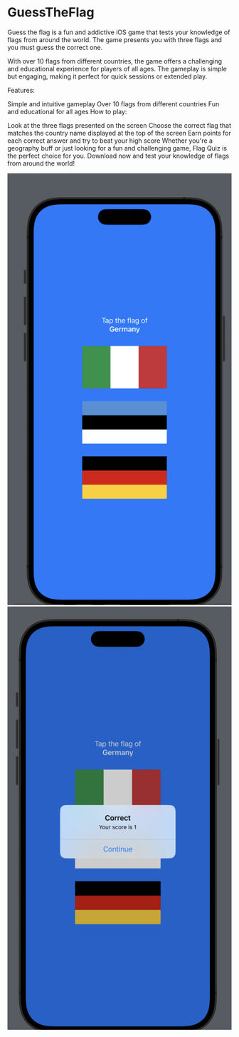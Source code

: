 # GuessTheFlag
Guess the flag is a fun and addictive iOS game that tests your knowledge of flags from around the world. The game presents you with three flags and you must guess the correct one.

With over 10 flags from different countries, the game offers a challenging and educational experience for players of all ages. The gameplay is simple but engaging, making it perfect for quick sessions or extended play.

Features:

Simple and intuitive gameplay
Over 10 flags from different countries
Fun and educational for all ages
How to play:

Look at the three flags presented on the screen
Choose the correct flag that matches the country name displayed at the top of the screen
Earn points for each correct answer and try to beat your high score
Whether you're a geography buff or just looking for a fun and challenging game, Flag Quiz is the perfect choice for you. Download now and test your knowledge of flags from around the world!


![alt text](https://github.com/sharifi98/GuessTheFlag/blob/main/Screenshot%202023-03-07%20at%2015.01.19.png)
![alt text](https://github.com/sharifi98/GuessTheFlag/blob/main/Screenshot%202023-03-07%20at%2015.01.27.png)

